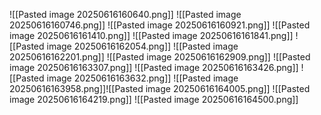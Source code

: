 ![[Pasted image 20250616160640.png]]
![[Pasted image 20250616160746.png]]
![[Pasted image 20250616160921.png]]
![[Pasted image 20250616161410.png]]
![[Pasted image 20250616161841.png]]
![[Pasted image 20250616162054.png]]
![[Pasted image 20250616162201.png]]
![[Pasted image 20250616162909.png]]
![[Pasted image 20250616163307.png]]
![[Pasted image 20250616163426.png]]
![[Pasted image 20250616163632.png]]
![[Pasted image 20250616163958.png]]![[Pasted image 20250616164005.png]]
![[Pasted image 20250616164219.png]]
![[Pasted image 20250616164500.png]]